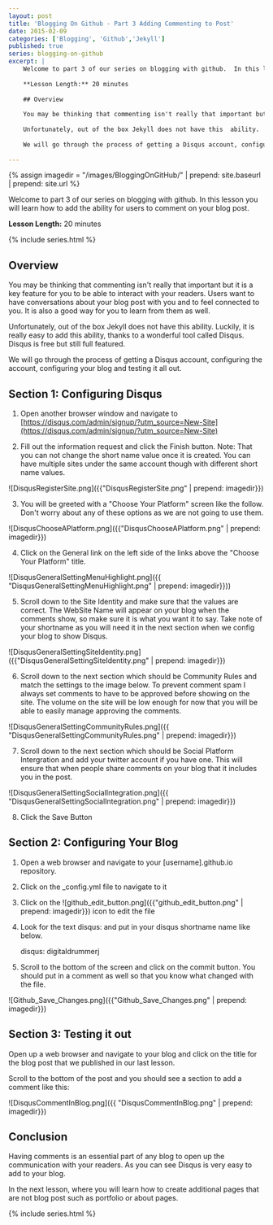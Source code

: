 ```yaml
---
layout: post
title: 'Blogging On Github - Part 3 Adding Commenting to Post'
date: 2015-02-09
categories: ['Blogging', 'Github','Jekyll']
published: true
series: blogging-on-github
excerpt: | 
    Welcome to part 3 of our series on blogging with github.  In this lesson you will learn how to add the ability for users to comment on your blog post.
    
    **Lesson Length:** 20 minutes
        
    ## Overview
    
    You may be thinking that commenting isn't really that important but it is a key feature for you to be able to interact with your readers.  Users want to have conversations about your blog post with you and to feel connected to you.   It is also a good way for you to learn from them as well.  
    
    Unfortunately, out of the box Jekyll does not have this  ability.   Luckily, it is really easy to add this ability, thanks to a wonderful tool called Disqus.  Disqus is free but still full featured.
    
    We will go through the process of getting a Disqus account, configuring  the account,  configuring your blog and testing it all out.
    
---
```


{% assign imagedir = "/images/BloggingOnGitHub/" | prepend: site.baseurl | prepend: site.url   %}

Welcome to part 3 of our series on blogging with github.  In this lesson you will learn how to add the ability for users to comment on your blog post.

**Lesson Length:** 20 minutes

{% include series.html %}

## Overview

You may be thinking that commenting isn't really that important but it is a key feature for you to be able to interact with your readers.  Users want to have conversations about your blog post with you and to feel connected to you.   It is also a good way for you to learn from them as well.  

Unfortunately, out of the box Jekyll does not have this  ability.   Luckily, it is really easy to add this ability, thanks to a wonderful tool called Disqus.  Disqus is free but still full featured.

 We will go through the process of getting a Disqus account, configuring  the account,  configuring your blog and testing it all out.

## Section 1:  Configuring Disqus

1. Open another browser window and navigate to [https://disqus.com/admin/signup/?utm_source=New-Site](https://disqus.com/admin/signup/?utm_source=New-Site)

2. Fill out the information request and click the Finish button.  Note: That you can not change the short name value once it is created.  You can have multiple sites under the same account though with different short name values.

![DisqusRegisterSite.png]({{"DisqusRegisterSite.png" | prepend: imagedir}})

3. You will be greeted with a "Choose Your Platform" screen like the follow.  Don't worry about any of these options as we are not going to use them.

![DisqusChooseAPlatform.png]({{"DisqusChooseAPlatform.png" | prepend: imagedir}})

4. Click on the General link on the left side of the links above the "Choose Your Platform" title.

![DisqusGeneralSettingMenuHighlight.png]({{ "DisqusGeneralSettingMenuHighlight.png" | prepend: imagedir}}))

5. Scroll down to the Site Identity and make sure that the values are correct.  The WebSite Name will appear on your blog when the comments show, so make sure it is what you want it to say.  Take note of your shortname as you will need it in the next section when we config your blog to show Disqus.

![DisqusGeneralSettingSiteIdentity.png]({{"DisqusGeneralSettingSiteIdentity.png" | prepend: imagedir}})

6. Scroll down to the next section which should be Community Rules and match the settings to the image below.  To prevent comment spam I always set comments to have to be approved before showing on the site.  The volume on the site will be low enough for now that you will be able to easily manage approving the comments.

![DisqusGeneralSettingCommunityRules.png]({{ "DisqusGeneralSettingCommunityRules.png" | prepend: imagedir}})

7. Scroll down to the next section which should be Social Platform Intergration and add your twitter account if you have one.  This will ensure that when people share comments on your blog that it includes you in the post.

![DisqusGeneralSettingSocialIntegration.png]({{ "DisqusGeneralSettingSocialIntegration.png" | prepend: imagedir}})

8.  Click the Save Button

## Section 2: Configuring Your Blog

1. Open a web browser and navigate to your [username].github.io repository. 
2. Click on the _config.yml file to navigate to it 
3. Click on the ![github_edit_button.png]({{"github_edit_button.png" | prepend: imagedir}}) icon to edit the file
4. Look for the text disqus: and put in your disqus shortname name like below.

	disqus: digitaldrummerj
	
5. Scroll to the bottom of the screen and click on the commit button.  You should put in a comment as well so that you know what changed with the file.

![Github_Save_Changes.png]({{"Github_Save_Changes.png" | prepend: imagedir}})


##  Section 3: Testing it out

Open up a web browser and navigate to your blog and click on the title for the blog post that we published in our last lesson.

Scroll to the bottom of the post and you should see a section to add a comment like this:

![DisqusCommentInBlog.png]({{ "DisqusCommentInBlog.png" | prepend: imagedir}})

## Conclusion

Having comments is an essential part of any blog to open up the communication with your readers.  As you can see Disqus is very easy to add to your blog.


In the next lesson, where you will learn how to create additional pages that are not blog post such as portfolio or about pages.

{% include series.html %}